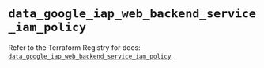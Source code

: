 # `data_google_iap_web_backend_service_iam_policy`

Refer to the Terraform Registry for docs: [`data_google_iap_web_backend_service_iam_policy`](https://registry.terraform.io/providers/hashicorp/google-beta/6.3.0/docs/data-sources/google_iap_web_backend_service_iam_policy).
